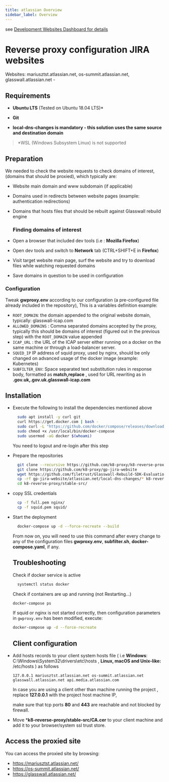 ```yaml
---
title: atlassian Overview
sidebar_label: Overview
---
```


see [Development Websites Dashboard for details](../../dashboards/websites/development.md)


# Reverse proxy configuration JIRA websites
Websites: mariusztst.atlassian.net, os-summit.atlassian.net, glasswall.atlassian.net - 

## Requirements

- **Ubuntu LTS** (Tested on Ubuntu 18.04 LTS)*

- **Git**

- **local-dns-changes is mandatory - this solution uses the same source and destination domain**

> *WSL (Windows Subsystem Linux) is not supported

## Preparation

We needed to check the website requests to check domains of interest, (domains that should be proxied), which typically are:

- Website main domain and www subdomain (if applicable)

- Domains used in redirects between website pages (example: authentication redirections)

- Domains that hosts files that should be rebuilt against Glasswall rebuild engine

  ### Finding domains of interest

- Open a browser that included dev tools (i.e : **Mozilla Firefox**)

- Open dev tools and switch to **Network** tab (CTRL+SHIFT+E in **Firefox**)

- Visit target website main page, surf the website and try to download files while watching requested domains 

- Save domains in question to be used in configuration

### Configuration

Tweak **gwproxy.env** according to our configuration (a pre-configured file already included in the repository), This is a variables definition example: 

- `ROOT_DOMAIN`: the domain appended to the original website domain, typically: glasswall-icap.com
- `ALLOWED_DOMAINS` : Comma separated domains accepted by the proxy, typically this should be domains of interest (figured out in the previous step) with the `ROOT_DOMAIN` value appended
- `ICAP_URL` : the URL of the ICAP server either running on a docker on the same machine or through a load-balancer server.
- `SQUID_IP` IP address of squid proxy, used by nginx, should be only changed on advanced usage of the docker image (example: Kubernetes)
- `SUBFILTER_ENV`: Space separated text substitution rules in response body, formatted as **match,replace** , used for URL rewriting as in **.gov.uk,.gov.uk.glasswall-icap.com**

## Installation

- Execute the following to install the dependencies mentioned above
  
  ```bash
    sudo apt install -y curl git
    curl https://get.docker.com | bash -
    sudo curl -L "https://github.com/docker/compose/releases/download/1.27.4/docker-compose-$(uname -s)-$(uname -m)" -o /usr/local/bin/docker-compose
    sudo chmod +x /usr/local/bin/docker-compose
    sudo usermod -aG docker $(whoami)
  ```
  
  You need to logout and re-login after this step

- Prepare the repositories
  
  ```bash
    git clone --recursive https://github.com/k8-proxy/k8-reverse-proxy.git
    git clone https://github.com/k8-proxy/gp-jira-website
    wget https://github.com/filetrust/Glasswall-Rebuild-SDK-Evaluation/releases/download/1.117/libglasswall.classic.so -O k8-reverse-proxy/stable-src/c-icap/Glasswall-Rebuild-SDK-Evaluation/Linux/Library/libglasswall.classic.so
    cp -rf gp-jira-website/atlassian.net/local-dns-changes/* k8-reverse-proxy/stable-src/
    cd k8-reverse-proxy/stable-src/
  ```

- copy SSL credentials
  
  ```bash
    cp -f full.pem nginx/
	cp -f squid.pem squid/
  ```

- Start the deployment 
  
  ```bash
    docker-compose up -d --force-recreate --build
  ```
  
  From now on, you will need to use this command after every change to any of the configuration files **gwproxy.env**, **subfilter.sh**, **docker-compose.yaml**, if any.
  
  ## Troubleshooting

  Check if docker service is active   
  
  ```bash
    systemctl status docker
  ```
  
  Check if containers are up and running (not Restarting...)
  
  ```bash
  docker-compose ps
  ```
  
  If squid or nginx is not started correctly, then configuration parameters in `gwproxy.env` has been modified, execute:
  
  ```bash
  docker-compose up -d --force-recreate
  ```
  
  ## Client configuration
  
- Add hosts records to your client system hosts file ( i.e **Windows**: C:\Windows\System32\drivers\etc\hosts , **Linux, macOS and  Unix-like:** /etc/hosts ) as follows
  
  ```
  127.0.0.1 mariusztst.atlassian.net os-summit.atlassian.net glasswall.atlassian.net api.media.atlassian.com
  ```
  
  In case you are using a client other than machine running the project , replace **127.0.0.1** with the project host machine IP,
  
  make sure that tcp ports **80** and **443** are reachable and not blocked by firewall.

* Move ***k8-reverse-proxy/stable-src/CA.cer** to your client machine and add it to your browser/system ssl trust store.

## Access the proxied site

You can access the proxied site by browsing:

- https://mariusztst.atlassian.net/
- https://os-summit.atlassian.net/
- https://glasswall.atlassian.net/
